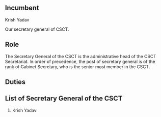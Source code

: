 

## Incumbent
Krish Yadav

Our secretary general of CSCT.
## Role 
The Secretary General of the CSCT is the administrative head of the CSCT Secretariat. In order of precedence, the post of secretary general is of the rank of Cabinet Secretary, who is the senior most member in the CSCT.

## Duties

## List of Secretary General of the CSCT
1. Krish Yadav